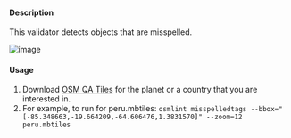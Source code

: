 #### Description

This validator detects objects that are misspelled. 

![image](https://cloud.githubusercontent.com/assets/10425629/13935875/c9155090-ef87-11e5-9211-099c083f24e2.png)

#### Usage

1. Download [OSM QA Tiles](https://osmlab.github.io/osm-qa-tiles/) for the planet or a country that you are interested in. 
2. For example, to run for peru.mbtiles: `osmlint misspelledtags --bbox="[-85.348663,-19.664209,-64.606476,1.3831570]" --zoom=12 peru.mbtiles`
